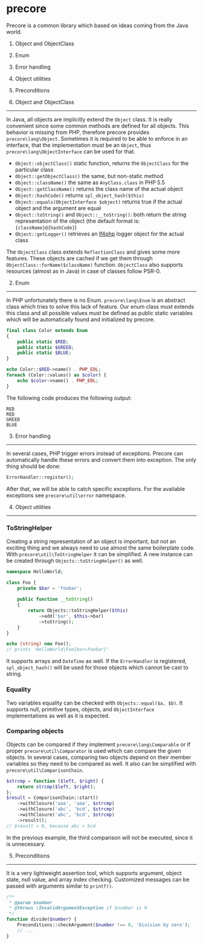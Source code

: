 precore
=======

Precore is a common library which based on ideas coming from the Java world.

1. Object and ObjectClass
2. Enum
3. Error handling
4. Object utilities
5. Preconditions

1. Object and ObjectClass
-------------------------

In Java, all objects are implicitly extend the `Object` class. It is really convenient since some common methods are defined for all objects.
This behavior is missing from PHP, therefore precore provides `precore\lang\Object`. Sometimes it is required to be able to enforce in an interface, that
the implementation must be an `Object`, thus `precore\lang\ObjectInterface` can be used for that.

* `Object::objectClass()` static function, returns the `ObjectClass` for the particular class
* `Object::getObjectClass()` the same, but non-static method
* `Object::className()` the same as `AnyClass.class` in PHP 5.5
* `Object::getClassName()` returns the class name of the actual object
* `Object::hashCode()` returns `spl_object_hash($this)`
* `Object::equals(ObjectInterface $object)` returns true if the actual object and the argument are equal
* `Object::toString()` and `Object::__toString()`: both return the string representation of the object (the default format is: `{className}@{hashCode}`)
* `Object::getLogger()` retrieves an [lf4php](https://github.com/szjani/lf4php) logger object for the actual class

The `ObjectClass` class extends `ReflectionClass` and gives some more features. These objects are cached if we get them through `ObjectClass::forName($className)` function.
`ObjectClass` also supports resources (almost as in Java) in case of classes follow PSR-0.

2. Enum
-------

In PHP unfortunately there is no Enum. `precore\lang\Enum` is an abstract class which tries to solve this lack of feature. Our enum class must extends this class
and all possible values must be defined as public static variables which will be automatically found and initialized by precore.

```php
final class Color extends Enum
{
    public static $RED;
    public static $GREED;
    public static $BLUE;
}

echo Color::$RED->name() . PHP_EOL;
foreach (Color::values() as $color) {
    echo $color->name() . PHP_EOL;
}
```

The following code produces the following output:

```
RED
RED
GREED
BLUE
```

3. Error handling
-----------------

In several cases, PHP trigger errors instead of exceptions. Precore can automatically handle these errors and convert them into exception. The only thing should be done:

```php
ErrorHandler::register();
```

After that, we will be able to catch specific exceptions. For the available exceptions see `precore\util\error` namespace.

4. Object utilities
-------------------

### ToStringHelper

Creating a string representation of an object is important, but not an exciting thing and we always need to use almost the same boilerplate code. With `precore\util\ToStringHelper`
it can be simplified. A new instance can be created through `Objects::toStringHelper()` as well.

```php
namespace HelloWorld;

class Foo {
    private $bar = 'foobar';
    
    public function __toString()
    {
        return Objects::toStringHelper($this)
            ->add('bar', $this->bar)
            ->toString();
    }
}

echo (string) new Foo();
// prints 'HelloWorld\Foo{bar=foobar}'
```

It supports arrays and `DateTime` as well. If the `ErrorHandler` is registered, `spl_object_hash()` will be used for those objects which cannot be cast to string.

### Equality

Two variables equality can be checked with `Objects::equal($a, $b)`. It supports null, primitive types, objects, and `ObjectInterface` implementations as well as it is expected.

### Comparing objects

Objects can be compared if they implement `precore\lang\Comparable` or if proper `precore\util\Comparator` is used which can compare the given objects. In several cases, comparing two objects
depend on their member variables so they need to be compared as well. It also can be simplified with `precore\util\ComparisonChain`.

```php
$strcmp = function ($left, $right) {
    return strcmp($left, $right);
};
$result = ComparisonChain::start()
    ->withClosure('aaa', 'aaa', $strcmp)
    ->withClosure('abc', 'bcd', $strcmp)
    ->withClosure('abc', 'bcd', $strcmp)
    ->result();
// $result < 0, because abc < bcd
```

In the previous example, the third comparison will not be executed, since it is unnecessary.

5. Preconditions
----------------

It is a very lightweight assertion tool, which supports argument, object state, null value, and array index checking. Customized messages can be passed with arguments similar to `printf()`.
 
```php
/**
 * @param $number
 * @throws \InvalidArgumentException if $number is 0
 */
function divide($number) {
    Preconditions::checkArgument($number !== 0, 'Division by zero');
    // ...
}
```
